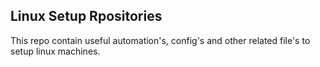 ## Linux Setup Rpositories
This repo contain useful automation's, config's and other related file's to setup linux machines.
